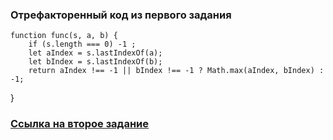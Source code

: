 ### Отрефакторенный код из первого задания
    function func(s, a, b) { 
        if (s.length === 0) -1 ;
        let aIndex = s.lastIndexOf(a); 
        let bIndex = s.lastIndexOf(b); 
        return aIndex !== -1 || bIndex !== -1 ? Math.max(aIndex, bIndex) : -1; 
}

### [Ссылка на второе задание](https://next-test-brave.vercel.app)
